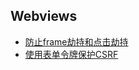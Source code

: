 ## Webviews
* [防止frame劫持和点击劫持](prevent-framing-and-clickjacking.md)
* [使用表单令牌保护CSRF](protect-against-csrf-with-form-tokens.md)
